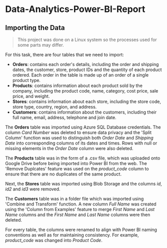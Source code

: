 # Data-Analytics-Power-BI-Report


## Importing the Data
> This project was done on a Linux system so the processes used for some parts may differ.

For this task, there are four tables that we need to import:
- **Orders**: contains each order's details, including the order and shipping dates, the customer, store, product IDs and the quantity of each product ordered. Each order in the table is made up of an order of a single product type.
- **Products**: contains information about each product sold by the company, including the product code, name, category, cost price, sale price, and weight.
- **Stores**: contains information about each store, including the store code, store type, country, region, and address.
- **Customers**: contains information about the customers, including their full name, email, address, telephone and join date.

The **Orders** table was imported using Azure SQL Database credentials. The column *Card Number* was deleted to ensure data privacy and the 'Split Column' function was used to distinguish 
both *Order Date* and *Shipping Date* into corresponding columns of its dates and times. Rows with null or missing elements in the *Order Date* column were also deleted. 

The **Products** table was in the form of a .csv file, which was uploaded onto Google Drive before being imported into Power BI from the web. The 'Remove Duplcates' feature was used on the *product_code* column to ensure that there are no duplicates of the same product. 

Next, the **Stores** table was imported using Blob Storage and the columns *id*, *id2* and *id3* were removed.

The **Customers** table was in a folder file which was imported using 'Combine and Transform' function. A new column *Full Name* was created using the 'Column from Examples' feature to merge *First Name* and *Last Name* columns and the *First Name* and *Last Name* columns were then deleted.

For every table, the columns were renamed to align with Power BI naming conventions as well as for maintaining consistency. For example, *product_code* was changed into *Product Code*.
